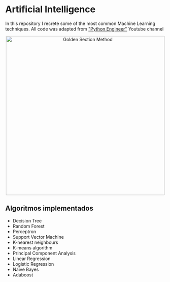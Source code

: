 # Artificial Intelligence

In this repository I recrete some of the most common Machine Learning techniques.
All code was adapted from ["Python Engineer"](https://www.youtube.com/c/PythonEngineer?app=desktop) Youtube channel

<p align="center">
  <img src="https://lh4.googleusercontent.com/pFgrzbW3ANnhtjKxgRDOE-m_rlAAso8zSMc26Btcr8CAWUa3sYlvS_Wrl6MONX857urjvD7clxaw8Eu3lUKzt8fi47co5YaDuJxEDgPj9Mi8HxzA2t2mEBcgVB53kpvM8hD9ZDFj" width="500" title="Golden Section Method">
</p>

## Algoritmos implementados

* Decision Tree
* Random Forest
* Perceptron
* Support Vector Machine
* K-nearest neighbours
* K-means algorithm
* Principal Component Analysis
* Linear Regression
* Logistic Regression
* Naïve Bayes
* Adaboost

